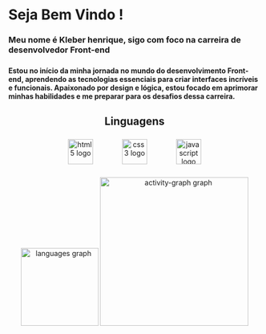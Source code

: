 <h1 align="left">Seja Bem Vindo !</h1>

###

<h3 align="left">Meu nome é Kleber henrique, sigo com foco na carreira de desenvolvedor Front-end</h3>

###

<h4 align="left">Estou no início da minha jornada no mundo do desenvolvimento Front-end, aprendendo as tecnologias essenciais para criar interfaces incríveis e funcionais. Apaixonado por design e lógica, estou focado em aprimorar minhas habilidades e me preparar para os desafios dessa carreira.</h4>

###



###

<h2 align="center">Linguagens</h2>

###

<div align="center">
  <img src="https://cdn.jsdelivr.net/gh/devicons/devicon/icons/html5/html5-original.svg" height="50" alt="html5 logo"  />
  <img width="50" />
  <img src="https://cdn.jsdelivr.net/gh/devicons/devicon/icons/css3/css3-original.svg" height="50" alt="css3 logo"  />
  <img width="50" />
  <img src="https://cdn.jsdelivr.net/gh/devicons/devicon/icons/javascript/javascript-original.svg" height="50" alt="javascript logo"  />
</div>

###

<div align="center">
  <img src="https://github-readme-stats.vercel.app/api/top-langs?username=KleberHenrique1&locale=pt-br&hide_title=true&layout=compact&card_width=320&langs_count=5&theme=radical&hide_border=true&order=2" height="155" alt="languages graph"  />
  <img src="https://github-readme-activity-graph.vercel.app/graph?username=KleberHenrique1&radius=16&theme=redical&area=true&order=5&hide_border=true&hide_title=true" height="296" alt="activity-graph graph"  />
</div>

###

<div align="center">
</div>

###
